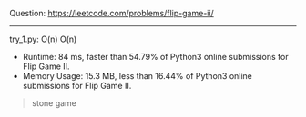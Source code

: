 Question: https://leetcode.com/problems/flip-game-ii/

---

try_1.py: O(n) O(n)

* Runtime: 84 ms, faster than 54.79% of Python3 online submissions for Flip Game II.
* Memory Usage: 15.3 MB, less than 16.44% of Python3 online submissions for Flip Game II.

> stone game